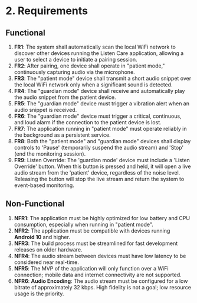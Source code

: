 # 2. Requirements

## Functional

1.  **FR1**: The system shall automatically scan the local WiFi network to discover other devices running the Listen Care application, allowing a user to select a device to initiate a pairing session.
2.  **FR2**: After pairing, one device shall operate in "patient mode," continuously capturing audio via the microphone.
3.  **FR3**: The "patient mode" device shall transmit a short audio snippet over the local WiFi network only when a significant sound is detected.
4.  **FR4**: The "guardian mode" device shall receive and automatically play the audio snippet from the patient device.
5.  **FR5**: The "guardian mode" device must trigger a vibration alert when an audio snippet is received.
6.  **FR6**: The "guardian mode" device must trigger a critical, continuous, and loud alarm if the connection to the patient device is lost.
7.  **FR7**: The application running in "patient mode" must operate reliably in the background as a persistent service.
8.  **FR8**: Both the "patient mode" and "guardian mode" devices shall display controls to 'Pause' (temporarily suspend the audio stream) and 'Stop' (end the monitoring session).
9.  **FR9**: Listen Override: The 'guardian mode' device must include a 'Listen Override' button. When this button is pressed and held, it will open a live audio stream from the 'patient' device, regardless of the noise level. Releasing the button will stop the live stream and return the system to event-based monitoring.

## Non-Functional

1.  **NFR1**: The application must be highly optimized for low battery and CPU consumption, especially when running in "patient mode".
2.  **NFR2**: The application must be compatible with devices running **Android 10** and higher.
3.  **NFR3**: The build process must be streamlined for fast development releases on older hardware.
4.  **NFR4**: The audio stream between devices must have low latency to be considered near real-time.
5.  **NFR5**: The MVP of the application will only function over a WiFi connection; mobile data and internet connectivity are not supported.
6.  **NFR6**: **Audio Encoding**: The audio stream must be configured for a low bitrate of approximately 32 kbps. High fidelity is not a goal; low resource usage is the priority.
